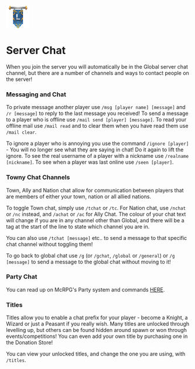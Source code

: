 ![ribbon](images/L-ribbon.png) 

# Server Chat
When you join the server you will automatically be in the Global server chat channel, but there are a number of channels and ways to contact people on the server!


### Messaging and Chat
To private message another player use `/msg [player name] [message]` and `/r [message]` to reply to the last message you received!
To send a message to a player who is offline use `/mail send [player] [message]`.
To read your offline mail use `/mail read` and to clear them when you have read them use `/mail clear`.

To ignore a player who is annoying you use the command `/ignore [player]` - You will no longer see what they are saying in chat! Do it again to lift the ignore.
To see the real username of a player with a nickname use `/realname [nickname]`.
To see when a player was last online use `/seen [player]`.

### Towny Chat Channels
Town, Ally and Nation chat allow for communication between players that are members of either your town, nation or all allied nations. 

To toggle Town chat, simply use `/tchat` or `/tc`. 
For Nation chat, use `/nchat` or `/nc` instead, and `/achat` or `/ac` for Ally Chat. 
The colour of your chat text will change if you are in any channel other than Global, and there will be a tag at the start of the line to state which channel you are in.

You can also use `/tchat [message]` etc.. to send a message to that specific chat channel without toggling them!

To go back to global chat use `/g` (or `/gchat`, `/global` or `/general`) or `/g [message]` to send a message to the global chat without moving to it!

### Party Chat

You can read up on McRPG's Party system and commands [HERE](http://legioncraft.co.uk/wiki/mcrpg.html#parties).

### Titles
Titles allow you to enable a chat prefix for your player - become a Knight, a Wizard or just a Peasant if you really wish.
Many titles are unlocked through levelling up, but others can be found hidden around spawn or won through events/competitions! You can even add your own title by purchasing one in the Donation Store!

You can view your unlocked titles, and change the one you are using, with `/titles`.
